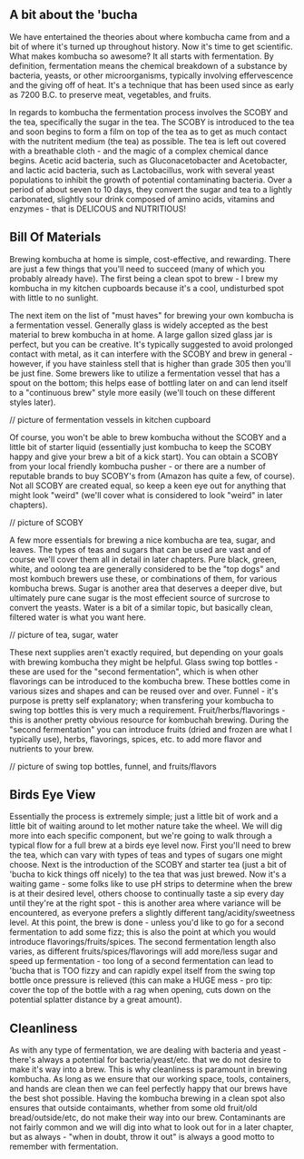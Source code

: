 ## A bit about the 'bucha

We have entertained the theories about where kombucha came from and a bit of where it's turned up throughout history. Now it's time to get scientific. What makes kombucha so awesome? It all starts with fermentation. By definition, fermentation means the chemical breakdown of a substance by bacteria, yeasts, or other microorganisms, typically involving effervescence and the giving off of heat. It's a technique that has been used since as early as 7200 B.C. to preserve meat, vegetables, and fruits. 

In regards to kombucha the fermentation process involves the SCOBY and the tea, specifically the sugar in the tea. The SCOBY is introduced to the tea and soon begins to form a film on top of the tea as to get as much contact with the nutritent medium (the tea) as possible. The tea is left out covered with a breathable cloth - and the magic of a complex chemical dance begins. Acetic acid bacteria, such as Gluconacetobacter and Acetobacter, and lactic acid bacteria, such as Lactobacillus, work with several yeast populations to inhibit the growth of potential contaminating bacteria. Over a period of about seven to 10 days, they convert the sugar and tea to a lightly carbonated, slightly sour drink composed of amino acids, vitamins and enzymes - that is DELICOUS and NUTRITIOUS! 

## Bill Of Materials

Brewing kombucha at home is simple, cost-effective, and rewarding. There are just a few things that you'll need to succeed (many of which you probably already have). The first being a clean spot to brew - I brew my kombucha in my kitchen cupboards because it's a cool, undisturbed spot with little to no sunlight. 

The next item on the list of "must haves" for brewing your own kombucha is a fermentation vessel. Generally glass is widely accepted as the best material to brew kombucha in at home. A large gallon sized glass jar is perfect, but you can be creative. It's typically suggested to avoid prolonged contact with metal, as it can interfere with the SCOBY and brew in general - however, if you have stainless stell that is higher than grade 305 then you'll be just fine. Some brewers like to utilize a fermentation vessel that has a spout on the bottom; this helps ease of bottling later on and can lend itself to a "continuous brew" style more easily (we'll touch on these different styles later).

// picture of fermentation vessels in kitchen cupboard

Of course, you won't be able to brew kombucha without the SCOBY and a little bit of starter liquid (essentially just kombucha to keep the SCOBY happy and give your brew a bit of a kick start). You can obtain a SCOBY from your local friendly kombucha pusher - or there are a number of reputable brands to buy SCOBY's from (Amazon has quite a few, of course). Not all SCOBY are created equal, so keep a keen eye out for anything that might look "weird" (we'll cover what is considered to look "weird" in later chapters).

// picture of SCOBY

A few more essentials for brewing a nice kombucha are tea, sugar, and leaves. The types of teas and sugars that can be used are vast and of course we'll cover them all in detail in later chapters. Pure black, green, white, and oolong tea are generally considered to be the "top dogs" and most kombuch brewers use these, or combinations of them, for various kombucha brews. Sugar is another area that deserves a deeper dive, but ultimately pure cane sugar is the most effecient source of surcrose to convert the yeasts. Water is a bit of a similar topic, but basically clean, filtered water is what you want here. 

// picture of tea, sugar, water

These next supplies aren't exactly required, but depending on your goals with brewing kombucha they might be helpful. Glass swing top bottles - these are used for the "second fermentation", which is when other flavorings can be introduced to the kombucha brew. These bottles come in various sizes and shapes and can be reused over and over. Funnel - it's purpose is pretty self explanatory; when transfering your kombucha to swing top bottles this is very much a requirement. Fruit/herbs/flavorings - this is another pretty obvious resource for kombuchah brewing. During the "second fermentation" you can introduce fruits (dried and frozen are what I typically use), herbs, flavorings, spices, etc. to add more flavor and nutrients to your brew. 

// picture of swing top bottles, funnel, and fruits/flavors

## Birds Eye View

Essentially the process is extremely simple; just a little bit of work and a little bit of waiting around to let mother nature take the wheel. We will dig more into each specific component, but we're going to walk through a typical flow for a full brew at a birds eye level now. First you'll need to brew the tea, which can vary with types of teas and types of sugars one might choose. Next is the introduction of the SCOBY and starter tea (just a bit of 'bucha to kick things off nicely) to the tea that was just brewed. Now it's a waiting game - some folks like to use pH strips to determine when the brew is at their desired level, others choose to continually taste a sip every day until they're at the right spot - this is another area where variance will be encountered, as everyone prefers a slightly different tang/acidity/sweetness level. At this point, the brew is done - unless you'd like to go for a second fermentation to add some fizz; this is also the point at which you would introduce flavorings/fruits/spices. The second fermentation length also varies, as different fruits/spices/flavorings will add more/less sugar and speed up fermentation - too long of a second fermentation can lead to 'bucha that is TOO fizzy and can rapidly expel itself from the swing top bottle once pressure is relieved (this can make a HUGE mess - pro tip: cover the top of the bottle with a rag when opening, cuts down on the potential splatter distance by a great amount).

## Cleanliness 

As with any type of fermentation, we are dealing with bacteria and yeast - there's always a potential for bacteria/yeast/etc. that we do not desire to make it's way into a brew. This is why cleanliness is paramount in brewing kombucha. As long as we ensure that our working space, tools, containers, and hands are clean then we can feel perfectly happy that our brews have the best shot possible. Having the kombucha brewing in a clean spot also ensures that outside contaimants, whether from some old fruit/old bread/outside/etc, do not make their way into our brew. Contaminants are not fairly common and we will dig into what to look out for in a later chapter, but as always - "when in doubt, throw it out" is always a good motto to remember with fermentation.